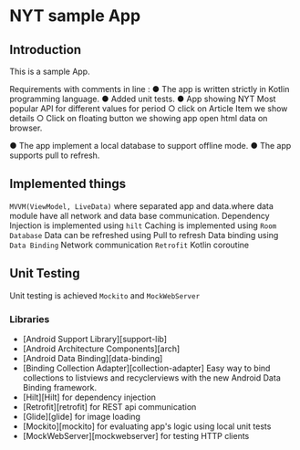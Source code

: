 NYT sample App
=====================================

Introduction
-------------------------------------
This is a sample App.

Requirements with comments in line :
● The app is written strictly in Kotlin programming language.
● Added unit tests.
● App showing NYT Most popular API for different values for period
    ○ click on Article Item we show details
   ○ Click on floating button we showing app open html data on browser.
   
   ● The app implement a local database to support offline mode.
● The app supports pull to refresh.

## Implemented things
`MVVM(ViewModel, LiveData)` where separated app and data.where data module have all network and data base communication.
Dependency Injection is implemented using `hilt`
Caching is implemented using `Room Database`
Data can be refreshed using Pull to refresh
Data binding using `Data Binding`
Network communication `Retrofit`
Kotlin coroutine

## Unit Testing

 Unit testing is achieved  `Mockito` and `MockWebServer`

### Libraries
* [Android Support Library][support-lib]
* [Android Architecture Components][arch]
* [Android Data Binding][data-binding]
* [Binding Collection Adapter][collection-adapter] Easy way to bind collections to listviews and recyclerviews with the new Android Data Binding framework.
* [Hilt][Hilt] for dependency injection
* [Retrofit][retrofit] for REST api communication
* [Glide][glide] for image loading
* [Mockito][mockito] for evaluating app's logic using local unit tests
* [MockWebServer][mockwebserver] for testing HTTP clients




